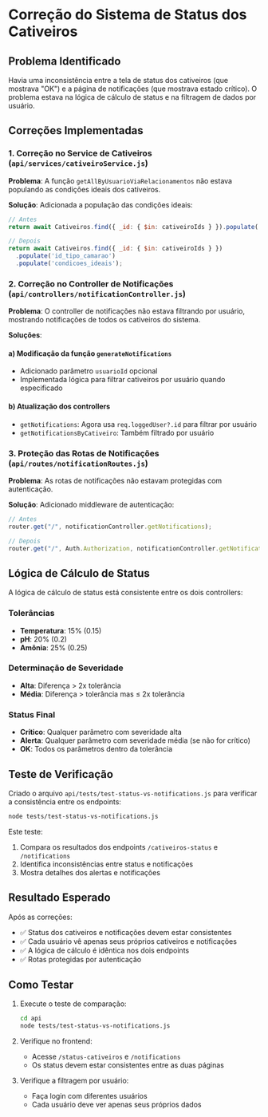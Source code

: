 # Correção do Sistema de Status dos Cativeiros

## Problema Identificado

Havia uma inconsistência entre a tela de status dos cativeiros (que mostrava "OK") e a página de notificações (que mostrava estado crítico). O problema estava na lógica de cálculo de status e na filtragem de dados por usuário.

## Correções Implementadas

### 1. Correção no Service de Cativeiros (`api/services/cativeiroService.js`)

**Problema**: A função `getAllByUsuarioViaRelacionamentos` não estava populando as condições ideais dos cativeiros.

**Solução**: Adicionada a população das condições ideais:

```javascript
// Antes
return await Cativeiros.find({ _id: { $in: cativeiroIds } }).populate('id_tipo_camarao');

// Depois
return await Cativeiros.find({ _id: { $in: cativeiroIds } })
  .populate('id_tipo_camarao')
  .populate('condicoes_ideais');
```

### 2. Correção no Controller de Notificações (`api/controllers/notificationController.js`)

**Problema**: O controller de notificações não estava filtrando por usuário, mostrando notificações de todos os cativeiros do sistema.

**Soluções**:

#### a) Modificação da função `generateNotifications`
- Adicionado parâmetro `usuarioId` opcional
- Implementada lógica para filtrar cativeiros por usuário quando especificado

#### b) Atualização dos controllers
- `getNotifications`: Agora usa `req.loggedUser?.id` para filtrar por usuário
- `getNotificationsByCativeiro`: Também filtrado por usuário

### 3. Proteção das Rotas de Notificações (`api/routes/notificationRoutes.js`)

**Problema**: As rotas de notificações não estavam protegidas com autenticação.

**Solução**: Adicionado middleware de autenticação:

```javascript
// Antes
router.get("/", notificationController.getNotifications);

// Depois
router.get("/", Auth.Authorization, notificationController.getNotifications);
```

## Lógica de Cálculo de Status

A lógica de cálculo de status está consistente entre os dois controllers:

### Tolerâncias
- **Temperatura**: 15% (0.15)
- **pH**: 20% (0.2)
- **Amônia**: 25% (0.25)

### Determinação de Severidade
- **Alta**: Diferença > 2x tolerância
- **Média**: Diferença > tolerância mas ≤ 2x tolerância

### Status Final
- **Crítico**: Qualquer parâmetro com severidade alta
- **Alerta**: Qualquer parâmetro com severidade média (se não for crítico)
- **OK**: Todos os parâmetros dentro da tolerância

## Teste de Verificação

Criado o arquivo `api/tests/test-status-vs-notifications.js` para verificar a consistência entre os endpoints:

```bash
node tests/test-status-vs-notifications.js
```

Este teste:
1. Compara os resultados dos endpoints `/cativeiros-status` e `/notifications`
2. Identifica inconsistências entre status e notificações
3. Mostra detalhes dos alertas e notificações

## Resultado Esperado

Após as correções:
- ✅ Status dos cativeiros e notificações devem estar consistentes
- ✅ Cada usuário vê apenas seus próprios cativeiros e notificações
- ✅ A lógica de cálculo é idêntica nos dois endpoints
- ✅ Rotas protegidas por autenticação

## Como Testar

1. Execute o teste de comparação:
   ```bash
   cd api
   node tests/test-status-vs-notifications.js
   ```

2. Verifique no frontend:
   - Acesse `/status-cativeiros` e `/notifications`
   - Os status devem estar consistentes entre as duas páginas

3. Verifique a filtragem por usuário:
   - Faça login com diferentes usuários
   - Cada usuário deve ver apenas seus próprios dados 